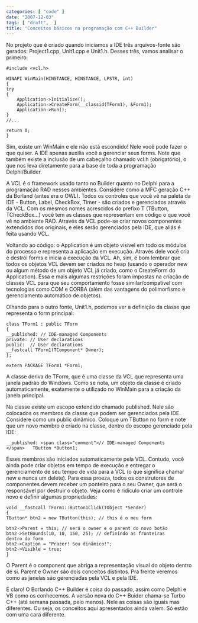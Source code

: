 ```yaml
---
categories: [ "code" ]
date: "2007-12-03"
tags: [ "draft",  ]
title: "Conceitos básicos na programação com C++ Builder"
---
```

No projeto que é criado quando iniciamos a IDE três arquivos-fonte
são gerados: Project1.cpp, Unit1.cpp e Unit1.h. Desses três, vamos
analisar o primeiro:

    #include <vcl.h>
    
    WINAPI WinMain(HINSTANCE, HINSTANCE, LPSTR, int)
    {
	try
	{
		Application->Initialize();
		Application->CreateForm(__classid(TForm1), &Form1);
		Application->Run();
	}
	//...
    
	return 0;
    } 
    

Sim, existe um WinMain e ele não está escondido! Nele você pode
fazer o que quiser. A IDE apenas auxilia você a gerenciar seus
forms. Note que também existe a inclusão de um cabeçalho chamado
vcl.h (obrigatório), o que nos leva diretamente para a base de toda a
programação Delphi/Builder.

A VCL é o framework usado tanto no Builder quanto no Delphi para a
programação RAD nesses ambientes. Considere como a MFC geração C++
da Borland (antes era o OWL). Todos os controles que você vê na paleta
da IDE - Button, Label, CheckBox, Timer - são criados e gerenciados
através da VCL. Com os mesmos nomes acrescidos do prefixo T (TButton,
TCheckBox...) você tem as classes que representam em código o que você
vê no ambiente RAD. Através da VCL pode-se criar novos componentes
extendidos dos originais, e eles serão gerenciados pela IDE, que aliás
é feita usando VCL.

Voltando ao código: o Application é um objeto visível em todo os
módulos do processo e representa a aplicação em execução. Através
dele você cria e destrói forms e inicia a execução da VCL. Ah,
sim, é bom lembrar que todos os objetos VCL devem ser criados no heap
(usando o operador new ou algum método de um objeto VCL já criado,
como o CreateForm do Application). Essa e mais algumas restrições
foram impostas na criação de classes VCL para que seu comportamento
fosse similar/compatível com tecnologias como COM e CORBA (além das
vantagens do polimorfismo e gerenciamento automático de objetos).

Olhando para o outro fonte, Unit1.h, podemos ver a definição da classe
que representa o form principal:

    class TForm1 : public TForm
    {
    __published: // IDE-managed Components
    private: // User declarations
    public:  // User declarations
	__fastcall TForm1(TComponent* Owner);
    };
    
    extern PACKAGE TForm1 *Form1; 
    

A classe deriva de TForm, que é uma classe da VCL que representa uma
janela padrão do Windows. Como se nota, um objeto da classe é criado
automaticamente, exatamente o utilizado no WinMain para a criação da
janela principal.

Na classe existe um escopo extendido chamado published. Nele
são colocados os membros da classe que podem ser gerenciados pela
IDE. Considere como um public dinâmico. Coloque um TButton no form e
note que um novo membro é criado na classe, dentro do escopo gerenciado
pela IDE:

    
    __published: <span class="comment">// IDE-managed Components
    </span>   TButton *Button1;

Esses membros são iniciados automaticamente pela VCL. Contudo, você
ainda pode criar objetos em tempo de execução e entregar o gerenciamento
de seu tempo de vida para a VCL (o que significa chamar new e nunca
um delete). Para essa proeza, todos os construtores de componentes
devem receber um ponteiro para o seu Owner, que será o responsável
por destruir o objeto. Veja como é ridículo criar um controle novo e
definir algumas propriedades:

    void __fastcall TForm1::Button1Click(TObject *Sender)
    {
	TButton* btn2 = new TButton(this); // this é o meu form
    
	btn2->Parent = this; // será o owner e o parent do novo botão
	btn2->SetBounds(10, 10, 150, 25); // definindo as fronteiras
	dentro do form
	btn2->Caption = "Prazer! Sou dinâmico!";
	btn2->Visible = true;
    } 
    

O Parent é o component que abriga a representação visual do objeto
dentro de si. Parent e Owner são dois conceitos distintos. Pra frente
veremos como as janelas são gerenciadas pela VCL e pela IDE.

É claro! O Borlando C++ Builder é coisa do passado, assim como Delphi
e VB como os conhecemos. A versão nova do C++ Buider chama-se Turbo
C++ (até semana passada, pelo menos). Nele as coisas são iguais mas
diferentes. Ou seja, os conceitos aqui apresentados ainda valem. Só
estão com uma cara diferente.
